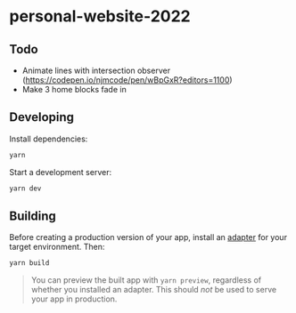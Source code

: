 # personal-website-2022

## Todo

- Animate lines with intersection observer (https://codepen.io/njmcode/pen/wBpGxR?editors=1100)
- Make 3 home blocks fade in

## Developing

Install dependencies:

```bash
yarn
```

Start a development server:

```bash
yarn dev
```

## Building

Before creating a production version of your app, install an [adapter](https://kit.svelte.dev/docs#adapters) for your target environment. Then:

```bash
yarn build
```

> You can preview the built app with `yarn preview`, regardless of whether you installed an adapter. This should _not_ be used to serve your app in production.
